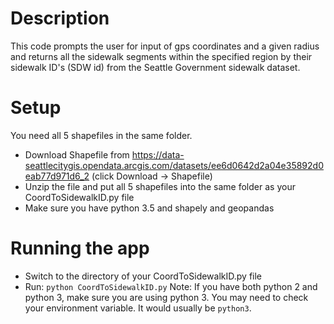 # Description
This code prompts the user for input of gps coordinates and a given radius and returns all the sidewalk segments within
the specified region by their sidewalk ID's (SDW id) from the Seattle Government sidewalk dataset.

# Setup
You need all 5 shapefiles in the same folder.
- Download Shapefile from https://data-seattlecitygis.opendata.arcgis.com/datasets/ee6d0642d2a04e35892d0eab77d971d6_2
  (click Download -> Shapefile)
- Unzip the file and put all 5 shapefiles into the same folder as your CoordToSidewalkID.py file
- Make sure you have python 3.5 and shapely and geopandas

# Running the app
- Switch to the directory of your CoordToSidewalkID.py file
- Run: `python CoordToSidewalkID.py`
    Note: If you have both python 2 and python 3, make sure you are using python 3. You may need to check your
          environment variable. It would usually be `python3`.

